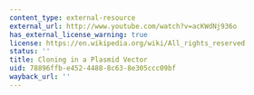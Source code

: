 ```yaml
---
content_type: external-resource
external_url: http://www.youtube.com/watch?v=acKWdNj936o
has_external_license_warning: true
license: https://en.wikipedia.org/wiki/All_rights_reserved
status: ''
title: Cloning in a Plasmid Vector
uid: 78896ffb-e452-4488-8c63-8e305ccc09bf
wayback_url: ''
---
```


